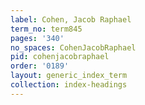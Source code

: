 ```yaml
---
label: Cohen, Jacob Raphael
term_no: term845
pages: '340'
no_spaces: CohenJacobRaphael
pid: cohenjacobraphael
order: '0189'
layout: generic_index_term
collection: index-headings
---
```

